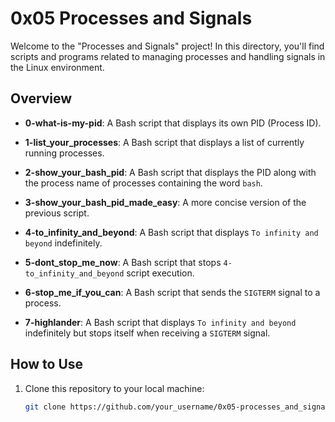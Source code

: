 # 0x05 Processes and Signals

Welcome to the "Processes and Signals" project! In this directory, you'll find scripts and programs related to managing processes and handling signals in the Linux environment.

## Overview

- **0-what-is-my-pid**: A Bash script that displays its own PID (Process ID).

- **1-list_your_processes**: A Bash script that displays a list of currently running processes.

- **2-show_your_bash_pid**: A Bash script that displays the PID along with the process name of processes containing the word `bash`.

- **3-show_your_bash_pid_made_easy**: A more concise version of the previous script.

- **4-to_infinity_and_beyond**: A Bash script that displays `To infinity and beyond` indefinitely.

- **5-dont_stop_me_now**: A Bash script that stops `4-to_infinity_and_beyond` script execution.

- **6-stop_me_if_you_can**: A Bash script that sends the `SIGTERM` signal to a process.

- **7-highlander**: A Bash script that displays `To infinity and beyond` indefinitely but stops itself when receiving a `SIGTERM` signal.

## How to Use

1. Clone this repository to your local machine:

   ```bash
   git clone https://github.com/your_username/0x05-processes_and_signals.git

